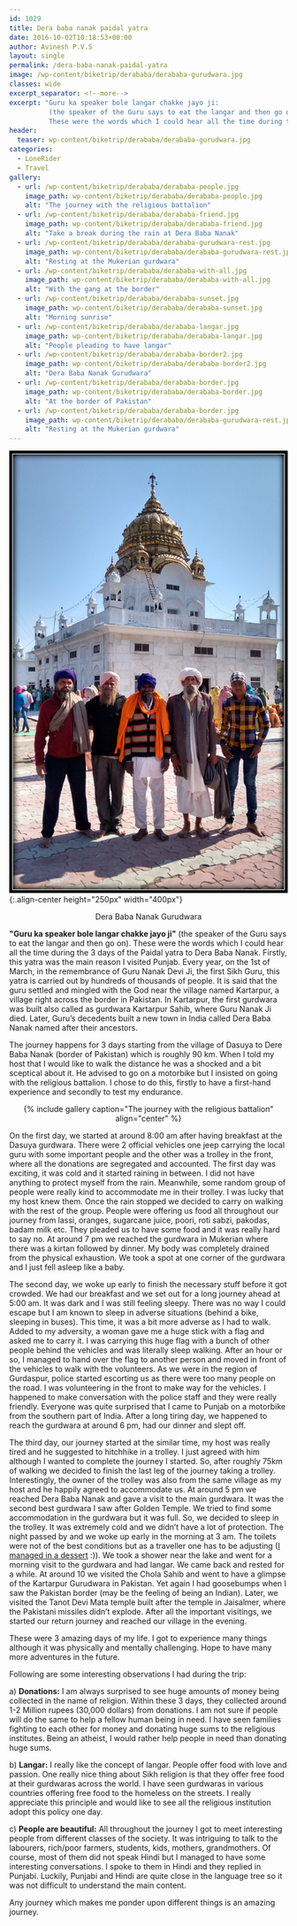 ```yaml
---
id: 1029
title: Dera baba nanak paidal yatra
date: 2016-10-02T10:18:53+00:00
author: Avinesh P.V.S
layout: single
permalink: /dera-baba-nanak-paidal-yatra
image: /wp-content/biketrip/derababa/derababa-gurudwara.jpg
classes: wide
excerpt_separator: <!--more-->
excerpt: "Guru ka speaker bole langar chakke jayo ji: 
          (the speaker of the Guru says to eat the langar and then go on). 
          These were the words which I could hear all the time during the 3 days of the Paidal yatra to Dera Baba Nanak."
header:
  teaser: wp-content/biketrip/derababa/derababa-gurudwara.jpg
categories:
  - LoneRider
  - Travel
gallery:
  - url: /wp-content/biketrip/derababa/derababa-people.jpg
    image_path: wp-content/biketrip/derababa/derababa-people.jpg
    alt: "The journey with the religious battalion"
  - url: /wp-content/biketrip/derababa/derababa-friend.jpg
    image_path: wp-content/biketrip/derababa/derababa-friend.jpg
    alt: "Take a break during the rain at Dera Baba Nanak"
  - url: /wp-content/biketrip/derababa/derababa-gurudwara-rest.jpg
    image_path: wp-content/biketrip/derababa/derababa-gurudwara-rest.jpg
    alt: "Resting at the Mukerian gurdwara"
  - url: /wp-content/biketrip/derababa/derababa-with-all.jpg
    image_path: wp-content/biketrip/derababa/derababa-with-all.jpg
    alt: "With the gang at the border"  
  - url: /wp-content/biketrip/derababa/derababa-sunset.jpg
    image_path: wp-content/biketrip/derababa/derababa-sunset.jpg
    alt: "Morning sunrise"
  - url: /wp-content/biketrip/derababa/derababa-langar.jpg
    image_path: wp-content/biketrip/derababa/derababa-langar.jpg
    alt: "People pleading to have langar"
  - url: /wp-content/biketrip/derababa/derababa-border2.jpg
    image_path: wp-content/biketrip/derababa/derababa-border2.jpg
    alt: "Dera Baba Nanak Gurudwara"
  - url: /wp-content/biketrip/derababa/derababa-border.jpg
    image_path: wp-content/biketrip/derababa/derababa-border.jpg
    alt: "At the border of Pakistan"
  - url: /wp-content/biketrip/derababa/derababa-border.jpg
    image_path: wp-content/biketrip/derababa/derababa-gurudwara-rest.jpg
    alt: "Resting at the Mukerian gurdwara"
---
```

![image-center](/wp-content/biketrip/derababa/derababa-gurudwara.jpg){:.align-center height="250px" width="400px"}
 
  <p align="center">
    Dera Baba Nanak Gurudwara
  </p>

**"Guru ka speaker bole langar chakke jayo ji"** 
(the speaker of the Guru says to eat the langar and then go on). 
These were the words which I could hear all the time during the 3 days of the Paidal yatra to Dera Baba Nanak.
Firstly, this yatra was the main reason I visited Punjab.
Every year, on the 1st of March, in the remembrance of Guru Nanak Devi Ji, the first Sikh Guru, 
this yatra is carried out by hundreds of thousands of people. 
It is said that the guru settled and mingled with the God near the village named Kartarpur,
 a village right across the border in Pakistan. 
 In Kartarpur, the first gurdwara was built also called as gurdwara Kartarpur Sahib,
 where Guru Nanak Ji died. 
 Later, Guru’s decedents built a new town in India called Dera Baba Nanak named after their ancestors. 

The journey happens for 3 days starting from the village of Dasuya to Dere Baba Nanak (border of Pakistan) 
which is roughly 90 km. 
When I told my host that I would like to walk the distance he was a shocked and a bit sceptical about it. 
He advised to go on a motorbike but I insisted on going with the religious battalion. 
I chose to do this, firstly to have a first-hand experience and secondly to test my endurance. 

<p align="center">
{% include gallery caption="The journey with the religious battalion" align="center" %}
</p>

On the first day, we started at around 8:00 am after having breakfast at the Dasuya gurdwara. 
There were 2 official vehicles one jeep carrying the local guru with some important people and 
the other was a trolley in the front, where all the donations are segregated and accounted. 
The first day was exciting, it was cold and it started raining in between. 
I did not have anything to protect myself from the rain. 
Meanwhile, some random group of people were really kind to accommodate me in their trolley. 
I was lucky that my host knew them. Once the rain stopped we decided to carry on walking 
with the rest of the group. People were offering us food all throughout our journey from lassi,
 oranges, sugarcane juice, poori, roti sabzi, pakodas, badam milk etc. 
 They pleaded us to have some food and it was really hard to say no. 
 At around 7 pm we reached the gurdwara in Mukerian where there was a kirtan followed by dinner. 
 My body was completely drained from the physical exhaustion. We took a spot at one corner of the gurdwara 
 and I just fell asleep like a baby. 

The second day, we woke up early to finish the necessary stuff before it got crowded. We had our breakfast and we set out for a long journey ahead at 5:00 am. It was dark and I was still feeling sleepy. There was no way I could escape but I am known to sleep in adverse situations (behind a bike, sleeping in buses). This time, it was a bit more adverse as I had to walk. Added to my adversity, a woman gave me a huge stick with a flag and asked me to carry it. I was carrying this huge flag with a bunch of other people behind the vehicles and was literally sleep walking. After an hour or so, I managed to hand over the flag to another person and moved in front of the vehicles to walk with the volunteers. As we were in the region of Gurdaspur, police started escorting us as there were too many people on the road. I was volunteering in the front to make way for the vehicles. I happened to make conversation with the police staff and they were really friendly. Everyone was quite surprised that I came to Punjab on a motorbike from the southern part of India. After a long tiring day, we happened to reach the gurdwara at around 6 pm, had our dinner and slept off. 

The third day, our journey started at the similar time, my host was really tired and he suggested to hitchhike in a trolley.
I just agreed with him although I wanted to complete the journey I started. 
So, after roughly 75km of walking we decided to finish the last leg of the journey taking a trolley. 
Interestingly, the owner of the trolley was also from the same village as my host and he happily agreed to accommodate us. 
At around 5 pm we reached Dera Baba Nanak and gave a visit to the main gurdwara. 
It was the second best gurdwara I saw after Golden Temple. 
We tried to find some accommodation in the gurdwara but it was full. 
So, we decided to sleep in the trolley. 
It was extremely cold and we didn’t have a lot of protection. The night passed by and we woke up early in the morning at 3 am. 
The toilets were not of the best conditions but as a traveller one has to be adjusting ([I managed in a dessert](/lonerider-expecting-the-unexpected) :)). 
We took a shower near the lake and went for a morning visit to the gurdwara and had langar. 
We came back and rested for a while. 
At around 10 we visited the Chola Sahib and went to have a glimpse of the Kartarpur Gurudwara in Pakistan. 
Yet again I had goosebumps when I saw the Pakistan border (may be the feeling of being an Indian). 
Later, we visited the Tanot Devi Mata temple built after the temple in Jaisalmer, where the Pakistani missiles didn’t explode.
After all the important visitings, we started our return journey and reached our village in the evening. 


These were 3 amazing days of my life. 
I got to experience many things although it was physically and mentally challenging. 
Hope to have many more adventures in the future.

Following are some interesting observations I had during the trip:

a) **Donations:** I am always surprised to see huge amounts of money being collected in the name of religion. 
Within these 3 days, they collected around 1-2 Million rupees (30,000 dollars) from donations. 
I am not sure if people will do the same to help a fellow human being in need. 
I have seen families fighting to each other for money and donating huge sums to the religious institutes. 
Being an atheist, I would rather help people in need than donating huge sums.

b) **Langar:** I really like the concept of langar. People offer food with love and passion. 
One really nice thing about Sikh religion is that they offer free food at their gurdwaras across the world. 
I have seen gurdwaras in various countries offering free food to the homeless on the streets. 
I really appreciate this principle and would like to see all the religious institution adopt this 
policy one day.

c) **People are beautiful:** All throughout the journey I got to meet interesting people from 
different classes of the society. It was intriguing to talk to the labourers, rich/poor farmers, 
students, kids, mothers, grandmothers. Of course, most of them did not speak Hindi but I managed 
to have some interesting conversations. I spoke to them in Hindi and they replied in Punjabi. 
Luckily, Punjabi and Hindi are quite close in the language tree so it was not difficult to understand
 the main content. 

Any journey which makes me ponder upon different things is an amazing journey.